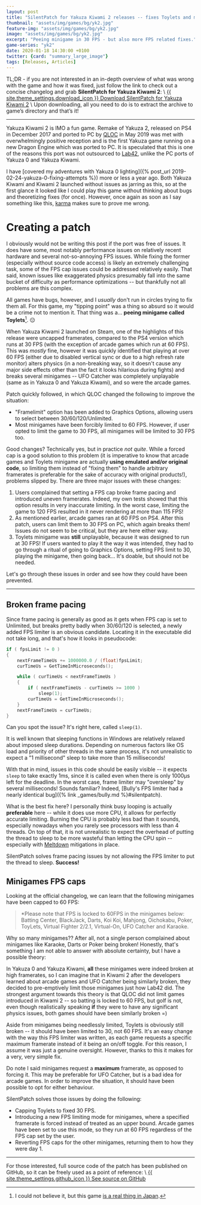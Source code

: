 ```yaml
---
layout: post
title: "SilentPatch for Yakuza Kiwami 2 releases -- fixes Toylets and more"
thumbnail: "assets/img/games/bg/yk2.jpg"
feature-img: "assets/img/games/bg/yk2.jpg"
image: "assets/img/games/bg/yk2.jpg"
excerpt: "Peeing minigame in 30 FPS - but also more FPS related fixes."
game-series: "yk2"
date: 2020-01-18 14:30:00 +0100
twitter: {card: "summary_large_image"}
tags: [Releases, Articles]
---
```


TL;DR - if you are not interested in an in-depth overview of what was wrong with the game and how it was fixed, just follow the link to check out a concise changelog and grab **SilentPatch for Yakuza Kiwami 2**: \\
<a href="{% link _games/yakuza/yakuza-kiwami-2.md %}#silentpatch" class="button" role="button" target="_blank">{{ site.theme_settings.download_icon }} Download SilentPatch for Yakuza Kiwami 2</a> \\
Upon downloading, all you need to do is to extract the archive to game’s directory and that’s it!

***

Yakuza Kiwami 2 is IMO a fun game. Remake of Yakuza 2, released on PS4 in December 2017 and ported to PC by [QLOC](https://q-loc.com/) in May 2019 was met with overwhelmingly positive reception
and is the first Yakuza game running on a new Dragon Engine which was ported to PC. It is speculated that this is one of the reasons this port was not outsourced to [Lab42](https://www.lab42.games/),
unlike the PC ports of Yakuza 0 and Yakuza Kiwami.

I have [covered my adventures with Yakuza 0 lighting]({% post_url 2019-02-24-yakuza-0-fixing-attempts %}) more or less a year ago. Both Yakuza Kiwami and Kiwami 2
launched without issues as jarring as this, so at the first glance it looked like I could play this game without thinking about bugs and theoretizing fixes (for once).
However, once again as soon as I say something like this, [karma](https://twitter.com/__silent_/status/1211343094253342720?s=20) makes sure to prove me wrong.

# Creating a patch

I obviously would not be writing this post if the port was free of issues. It does have some, most notably performance issues on relatively recent hardware and several not-so-annoying
FPS issues. While fixing the former (especially without source code access) is likely an extremely challenging task, some of the FPS cap issues could be addressed relatively easily.
That said, known issues like exaggerated physics presumably fall into the same bucket of difficulty as performance optimizations -- but thankfully not all problems are this complex.

All games have bugs, however, and I *usually* don't run in circles trying to fix them all. For this game, my "tipping point" was a thing so absurd so it would be a crime not to
mention it. That thing was a... **peeing minigame called Toylets**[^1]. 😑

When Yakuza Kiwami 2 launched on Steam, one of the highlights of this release were uncapped framerates, compared to the PS4 version which runs at 30 FPS (with the exception of arcade games
which run at 60 FPS). This was *mostly* fine, however it was quickly identified that playing at over 60 FPS (either due to disabled vertical sync or due to a high refresh rate monitor)
alters physics (in a non-breaking way, so it doesn't cause any major side effects other than the fact it looks hilarious during fights) and breaks several minigames -- UFO Catcher
was completely unplayable (same as in Yakuza 0 and Yakuza Kiwami), and so were the arcade games.

Patch quickly followed, in which QLOC changed the following to improve the situation:
- "Framelimit" option has been added to Graphics Options, allowing users to select between 30/60/120/Unlimited.
- Most minigames have been forcibly limited to 60 FPS. However, if user opted to limit the game to 30 FPS, all minigames will be limited to 30 FPS too.

Good changes? Technically yes, but in practice *not quite*. While a forced cap is a good solution to this problem (it is imperative to know that arcade games and Toylets minigame
are actually **using emulated and/or original code**, so limiting them instead of "fixing them" to handle arbitrary framerates is preferable for the sake of accuracy with original products!),
problems slipped by. There are three major issues with these changes:

1. Users complained that setting a FPS cap broke frame pacing and introduced uneven framerates. Indeed, my own tests showed that this option results in very inaccurate limiting.
In the worst case, limiting the game to 120 FPS resulted in it never rendering at more than 115 FPS!
2. As mentioned earlier, arcade games ran at 60 FPS on PS4. After this patch, users can limit them to 30 FPS on PC, which again breaks them! Issues do not seem to be critical,
but they are here either way.
3. Toylets minigame was **still** unplayable, because it was designed to run at 30 FPS! If users wanted to play it the way it was intended, they had to go through a ritual
of going to Graphics Options, setting FPS limit to 30, playing the minigame, then going back... It's doable, but should not be needed.

Let's go through these issues in order and see how they could have been prevented.

[^1]: I could not believe it, but this game [is a real thing in Japan](https://www.engadget.com/2012/05/01/sega-urinal-game-toylets/).

***

## Broken frame pacing

Since frame pacing is generally as good as it gets when FPS cap is set to Unlimited, but breaks pretty badly when 30/60/120 is selected, a newly added FPS limiter is an obvious candidate.
Locating it in the executable did not take long, and that's how it looks in pseudocode:

```cpp
if ( fpsLimit != 0 )
{
    nextFrameTimeUs += 1000000.0 / (float)fpsLimit;
    curTimeUs = GetTimeInMicroseconds();

    while ( curTimeUs < nextFrameTimeUs )
    {
        if ( nextFrameTimeUs - curTimeUs >= 1000 )
            sleep(1);
        curTimeUs = GetTimeInMicroseconds();
    }
    nextFrameTimeUs = curTimeUs;
}
```

Can you spot the issue? It's right here, called `sleep(1)`.

It is well known that sleeping functions in Windows are relatively relaxed about imposed sleep durations.
Depending on numerous factors like OS load and priority of other threads in the same process, it's not unrealistic to expect a "1 millisecond" sleep to take more than
15 milliseconds!

With that in mind, issues in this code should be easily visible -- it expects `sleep` to take exactly 1ms, since it is called even when there is only 1000μs left for the deadline.
In the worst case, frame limiter may "oversleep" by several milliseconds!
Sounds familiar? Indeed, [Bully's FPS limiter had a nearly identical bug]({% link _games/bully.md %}#silentpatch).

What is the best fix here? I personally think busy looping is actually **preferable** here -- while it does use more CPU, it allows for perfectly accurate limiting.
Burning the CPU is probably less bad than it sounds, especially nowadays when you rarely see processors with less than 4 threads. On top of that, it is not unrealistic to
expect the overhead of putting the thread to sleep to be more wasteful than letting the CPU spin -- especially with
[Meltdown](https://en.wikipedia.org/wiki/Meltdown_(security_vulnerability)) mitigations in place.

SilentPatch solves frame pacing issues by not allowing the FPS limiter to put the thread to sleep. **Success!**

## Minigames FPS caps

Looking at the official changelog, we can learn that the following minigames have been capped to 60 FPS:

> *Please note that FPS is locked to 60FPS in the minigames below:
> Batting Center, BlackJack, Darts, Koi Koi, Mahjong, Oichokabu, Poker, ToyLets, Virtual Fighter 2/2.1, Virtual-On, UFO Catcher and Karaoke.

Why so many minigames?? After all, not a single person complained about minigames like Karaoke, Darts or Poker being broken!
Honestly, that's something I am not able to answer with absolute certainty, but I have a possible theory:

In Yakuza 0 and Yakuza Kiwami, **all** these minigames were indeed broken at high framerates, so I can imagine that in Kiwami 2 after the developers learned about arcade games
and UFO Catcher being similarly broken, they decided to pre-emptively limit those minigames just how Lab42 did. The strongest argument towards this theory is that
QLOC did not limit games introduced in Kiwami 2 -- so batting is locked to 60 FPS, but golf is not, even though realistically speaking **if** they were to have any
significant physics issues, both games should have been similarly broken =)

Aside from minigames being needlessly limited, Toylets is obviously still broken -- it should have been limited to 30, not 60 FPS. It's an easy change with the way
this FPS limiter was written, as each game requests a specific maximum framerate instead of it being an on/off toggle. For this reason, I assume it was just a genuine oversight.
However, thanks to this it makes for a very, very simple fix.

Do note I said minigames request a **maximum** framerate, as opposed to forcing it. This may be preferable for UFO Catcher, but is a bad idea for arcade games.
In order to improve the situation, it should have been possible to opt for either behaviour.

SilentPatch solves those issues by doing the following:
* Capping Toylets to fixed 30 FPS.
* Introducing a new FPS limiting mode for minigames, where a specified framerate is forced instead of treated as an upper bound. Arcade games have been set to use this mode,
so they run at 60 FPS regardless of the FPS cap set by the user.
* Reverting FPS caps for the other minigames, returning them to how they were day 1.

***

For those interested,
full source code of the patch has been published on GitHub, so it can be freely used as a point of reference: \\
<a href="https://github.com/CookiePLMonster/SilentPatchYK2" class="button github" role="button" target="_blank">{{ site.theme_settings.github_icon }} See source on GitHub</a>